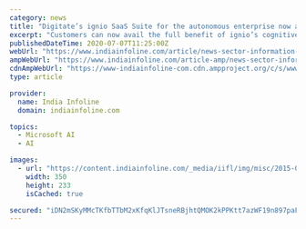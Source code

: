 ```yaml
---
category: news
title: "Digitate’s ignio SaaS Suite for the autonomous enterprise now available on Microsoft Azure"
excerpt: "Customers can now avail the full benefit of ignio’s cognitive capabilities along with the economy, agility and scalability of the cloud."
publishedDateTime: 2020-07-07T11:25:00Z
webUrl: "https://www.indiainfoline.com/article/news-sector-information-technology/digitate’s-ignio-saas-suite-for-the-autonomous-enterprise-now-available-on-microsoft-azure-120070700541_1.html"
ampWebUrl: "https://www.indiainfoline.com/article-amp/news-sector-information-technology/digitate%E2%80%99s-ignio-saas-suite-for-the-autonomous-enterprise-now-available-on-microsoft-azure-120070700541_1.html"
cdnAmpWebUrl: "https://www-indiainfoline-com.cdn.ampproject.org/c/s/www.indiainfoline.com/article-amp/news-sector-information-technology/digitate%E2%80%99s-ignio-saas-suite-for-the-autonomous-enterprise-now-available-on-microsoft-azure-120070700541_1.html"
type: article

provider:
  name: India Infoline
  domain: indiainfoline.com

topics:
  - Microsoft AI
  - AI

images:
  - url: "https://content.indiainfoline.com/_media/iifl/img/misc/2015-01/15/full/tcs1-1421292882-0159300.jpg"
    width: 350
    height: 233
    isCached: true

secured: "iDN2mSKyMMcTKfbTTbM2xKfqKlJTsneRBjhtQMOK2kPPKtt7azWF19n897paFG5Od8YSJJyqnHdBYeLguVxEIeTF/XwjrrNWB0Tcds3kK1EBpsdXxkktx4Nw2tihlwbXQ5TgwxnwPTbyhu97puK0NAVZ/FpkJW3Me8bTEykaVKmQD27gCpzJkbCPXCS3o7TGneNkCIZeZyROO6u6YoNFub35pR+Zuo8c+4z5Rm2+cL0s1RY2eEUUWhIbxVrYeeIJGawBotAXLjQ684F+6UxaOVuDWtOCbDxK9U7HbPnMEUE9fDIEHJweqxJgkOmnTDhjuAQJaROLLLeYuhReYDF7RA==;aI3R5tVer7kRQBx6gO3MPw=="
---
```


